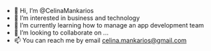 - 👋 Hi, I’m @CelinaMankarios
- 👀 I’m interested in business and technology
- 🌱 I’m currently learning how to manage an app development team
- 💞️ I’m looking to collaborate on ...
- 📫 You can reach me by email celina.mankarios@gmail.com

<!---
CelinaMankarios/CelinaMankarios is a ✨ special ✨ repository because its `README.md` (this file) appears on your GitHub profile.
You can click the Preview link to take a look at your changes.
--->
